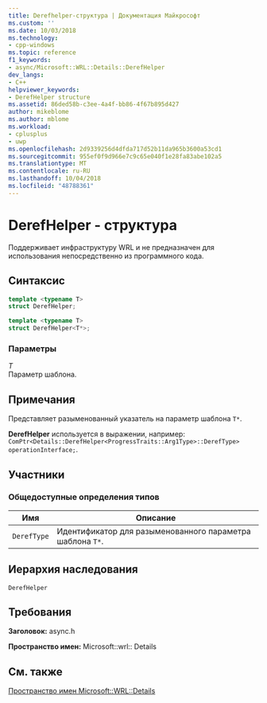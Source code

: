 ```yaml
---
title: Derefhelper-структура | Документация Майкрософт
ms.custom: ''
ms.date: 10/03/2018
ms.technology:
- cpp-windows
ms.topic: reference
f1_keywords:
- async/Microsoft::WRL::Details::DerefHelper
dev_langs:
- C++
helpviewer_keywords:
- DerefHelper structure
ms.assetid: 86ded58b-c3ee-4a4f-bb86-4f67b895d427
author: mikeblome
ms.author: mblome
ms.workload:
- cplusplus
- uwp
ms.openlocfilehash: 2d9339256d4dfda717d52b11da965b3600a53cd1
ms.sourcegitcommit: 955ef0f9d966e7c9c65e040f1e28fa83abe102a5
ms.translationtype: MT
ms.contentlocale: ru-RU
ms.lasthandoff: 10/04/2018
ms.locfileid: "48788361"
---
```

# <a name="derefhelper-structure"></a>DerefHelper - структура

Поддерживает инфраструктуру WRL и не предназначен для использования непосредственно из программного кода.

## <a name="syntax"></a>Синтаксис

```cpp
template <typename T>
struct DerefHelper;

template <typename T>
struct DerefHelper<T*>;
```

### <a name="parameters"></a>Параметры

*T*<br/>
Параметр шаблона.

## <a name="remarks"></a>Примечания

Представляет разыменованный указатель на параметр шаблона `T*`.

**DerefHelper** используется в выражении, например: `ComPtr<Details::DerefHelper<ProgressTraits::Arg1Type>::DerefType> operationInterface;`.

## <a name="members"></a>Участники

### <a name="public-typedefs"></a>Общедоступные определения типов

|Имя|Описание|
|----------|-----------------|
|`DerefType`|Идентификатор для разыменованного параметра шаблона `T*`.|

## <a name="inheritance-hierarchy"></a>Иерархия наследования

`DerefHelper`

## <a name="requirements"></a>Требования

**Заголовок:** async.h

**Пространство имен:** Microsoft::wrl:: Details

## <a name="see-also"></a>См. также

[Пространство имен Microsoft::WRL::Details](../windows/microsoft-wrl-details-namespace.md)